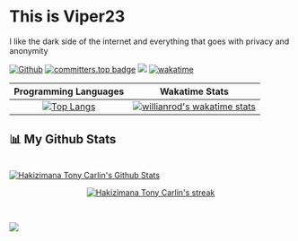 # This is Viper23
I like the dark side of the internet and everything that goes with privacy and anonymity
<!-- Developer at <a href="https://www.kubwacu.com/">Kubwacu</a> -->

[![Github](https://img.shields.io/github/followers/TonyV23?label=Follow&style=social)](https://github.com/TonyV23) [![committers.top badge](https://user-badge.committers.top/burundi/TonyV23.svg)](https://user-badge.committers.top/burundi/TonyV23) ![](https://visitor-badge.laobi.icu/badge?page_id=TonyV23.TonyV23) [![wakatime](https://wakatime.com/badge/user/e36684bc-e121-4309-a48d-e82f26d82b2d.svg)](https://wakatime.com/@e36684bc-e121-4309-a48d-e82f26d82b2d)

| Programming Languages | Wakatime Stats |
| :---: | :---: |
| [![Top Langs](https://github-readme-stats.vercel.app/api/top-langs/?username=TonyV23&langs_count=20&layout=compact&theme=react&hide_border=true&bg_color=0D1117)](https://github.com/TonyV23/github-readme-stats) | [![willianrod's wakatime stats](https://github-readme-stats.vercel.app/api/wakatime?username=viper23&layout=compact&theme=react&hide_border=true&bg_color=0D1117)](https://github.com/TonyV23/github-readme-stats) |
    

## 📊 My Github Stats
  <br/>
    <a href="https://github.com/TonyV23/github-readme-stats"><img alt="Hakizimana Tony Carlin's Github Stats" src="https://github-readme-stats.vercel.app/api?username=TonyV23&show_icons=true&include_all_commits=true&count_private=true&layout=compact&theme=react&hide_border=true&bg_color=0D1117"/> </a>
  <br/> 
    <p align="center">
    <a href="https://github.com/TonyV23/github-readme-streak-stats">
        <img title="🔥 Get streak stats for your profile at git.io/streak-stats" alt="Hakizimana Tony Carlin's streak" src="https://github-readme-streak-stats.herokuapp.com/?user=TonyV23&theme=black-ice&hide_border=true&stroke=0000&background=060A0CD0"/></a>
    </a>
</p>

<br/>

[![](https://github-readme-activity-graph.vercel.app/graph?username=TonyV23&bg_color=060A0CD0&color=E6EDF3&line=00E7FF&point=00E7FF&area=true&hide_border=true)](https://github.com/TonyV23/github-readme-activity-graph)

<br/>
<br/>
